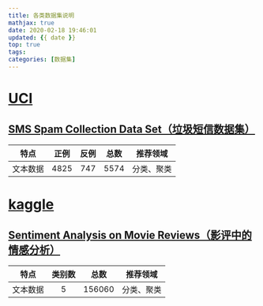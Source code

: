 ```yaml
---
title: 各类数据集说明
mathjax: true
date: 2020-02-18 19:46:01
updated: {{ date }}
top: true
tags:
categories: [数据集]
---
```


# [UCI](http://archive.ics.uci.edu/ml/datasets.php)

## [SMS Spam Collection Data Set（垃圾短信数据集）](http://archive.ics.uci.edu/ml/datasets/SMS+Spam+Collection)

| 特点 | 正例 | 反例 | 总数 | 推荐领域 |
| :---: | :---: | :---: | :---: | :---: |
| 文本数据 | 4825 | 747 | 5574 | 分类、聚类 |

# [kaggle](https://www.kaggle.com/)

## [Sentiment Analysis on Movie Reviews（影评中的情感分析）](https://www.kaggle.com/c/sentiment-analysis-on-movie-reviews/overview)

| 特点 | 类别数 | 总数 | 推荐领域 |
| :----: | :----: | :----: | :---: |
| 文本数据 | 5 | 156060 | 分类、聚类 |